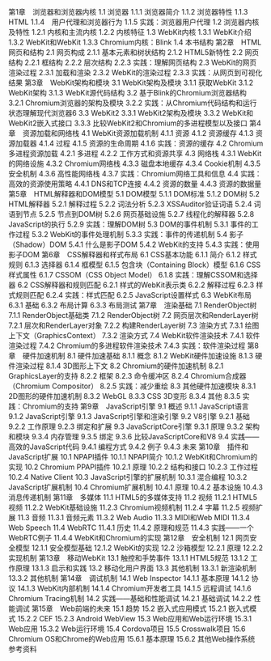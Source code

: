 第1章　浏览器和浏览器内核
1.1 浏览器
1.1.1 浏览器简介
1.1.2 浏览器特性
1.1.3 HTML
1.1.4　用户代理和浏览器行为
1.1.5 实践：浏览器用户代理
1.2 浏览器内核及特性
1.2.1 内核和主流内核
1.2.2 内核特征
1.3 WebKit内核
1.3.1 WebKit介绍
1.3.2 WebKit和WebKit
1.3.3 Chromium内核：Blink
1.4 本书结构
第2章　HTML网页和结构
2.1 网页构成
2.1.1 基本元素和树状结构
2.1.2 HTML5新特性
2.2 网页结构
2.2.1 框结构
2.2.2 层次结构
2.2.3 实践：理解网页结构
2.3 WebKit的网页渲染过程
2.3.1 加载和渲染
2.3.2 WebKit的渲染过程
2.3.3 实践：从网页到可视化结果
第3章　WebKit架构和模块
3.1 WebKit架构及模块
3.1.1 获取WebKit
3.1.2 WebKit架构
3.1.3 WebKit源代码结构
3.2 基于Blink的Chromium浏览器结构
3.2.1 Chromium浏览器的架构及模块
3.2.2 实践：从Chromium代码结构和运行状态理解现代浏览器6
3.3 WebKit2
3.3.1 WebKit2架构及模块
3.3.2 WebKit和WebKit2嵌入式接口
3.3.3 比较WebKit2和Chromium的多进程模型以及接口
第4章　资源加载和网络栈
4.1 WebKit资源加载机制
4.1.1 资源
4.1.2 资源缓存
4.1.3 资源加载器
4.1.4 过程
4.1.5 资源的生命周期
4.1.6 实践：资源的缓存
4.2 Chromium多进程资源加载
4.2.1 多进程
4.2.2 工作方式和资源共享
4.3 网络栈
4.3.1 WebKit的网络设施
4.3.2 Chromium网络栈
4.3.3 磁盘本地缓存
4.3.4 Cookie机制
4.3.5 安全机制
4.3.6 高性能网络栈
4.3.7 实践：Chromium网络工具和信息
4.4 实践：高效的资源使用策略
4.4.1 DNS和TCP连接
4.4.2 资源的数量
4.4.3 资源的数据量
第5章　HTML解释器和DOM模型
5.1 DOM模型
5.1.1 DOM标准
5.1.2 DOM树
5.2 HTML解释器
5.2.1 解释过程
5.2.2 词法分析
5.2.3 XSSAuditor验证词语
5.2.4 词语到节点
5.2.5 节点到DOM树
5.2.6 网页基础设施
5.2.7 线程化的解释器
5.2.8 JavaScript的执行
5.2.9 实践：理解DOM树
5.3 DOM的事件机制
5.3.1 事件的工作过程
5.3.2 WebKit的事件处理机制
5.3.3 实践：事件的传递机制
5.4 影子（Shadow）DOM
5.4.1 什么是影子DOM
5.4.2 WebKit的支持
5.4.3 实践：使用影子DOM
第6章　CSS解释器和样式布局
6.1 CSS基本功能
6.1.1 简介
6.1.2 样式规则
6.1.3 选择器
6.1.4 框模型
6.1.5 包含块（Containing Block）模型
6.1.6 CSS样式属性
6.1.7 CSSOM（CSS Object Model）
6.1.8 实践：理解CSSOM和选择器
6.2 CSS解释器和规则匹配
6.2.1 样式的WebKit表示类
6.2.2 解释过程
6.2.3 样式规则匹配
6.2.4 实践：样式匹配
6.2.5 JavaScript设置样式
6.3 WebKit布局
6.3.1 基础
6.3.2 布局计算
6.3.3 布局测试
第7章　渲染基础
7.1 RenderObject树
7.1.1 RenderObject基础类
7.1.2 RenderObject树
7.2 网页层次和RenderLayer树
7.2.1 层次和RenderLayer对象
7.2.2 构建RenderLayer树
7.3 渲染方式
7.3.1 绘图上下文（GraphicsContext）
7.3.2 渲染方式
7.4 WebKit软件渲染技术
7.4.1 软件渲染过程
7.4.2 Chromium的多进程软件渲染技术
7.4.3 实践：软件渲染过程
第8章　硬件加速机制
8.1 硬件加速基础
8.1.1 概念
8.1.2 WebKit硬件加速设施
8.1.3 硬件渲染过程
8.1.4 3D图形上下文
8.2 Chromium的硬件加速机制
8.2.1 GraphicsLayer的支持
8.2.2 框架
8.2.3 命令缓冲区
8.2.4 Chromium合成器（Chromium Compositor）
8.2.5 实践：减少重绘
8.3 其他硬件加速模块
8.3.1 2D图形的硬件加速机制
8.3.2 WebGL
8.3.3 CSS 3D变形
8.3.4 其他 
8.3.5 实践：Chromium的支持 
第9章　JavaScript引擎 
9.1 概述 
9.1.1 JavaScript语言 
9.1.2 JavaScript引擎
9.1.3 JavaScript引擎和渲染引擎
9.2 V8引擎 
9.2.1 基础 
9.2.2 工作原理
9.2.3 绑定和扩展
9.3 JavaScriptCore引擎
9.3.1 原理
9.3.2 架构和模块
9.3.4 内存管理 
9.3.5 绑定 
9.3.6 比较JavaScriptCore和V8 
9.4 实践——高效的JavaScript代码 
9.4.1 编程方式 
9.4.2 例子 
9.4.3 未来
第10章　插件和JavaScript扩展
10.1 NPAPI插件
10.1.1 NPAPI简介
10.1.2 WebKit和Chromium的实现
10.2 Chromium PPAPI插件 
10.2.1 原理 
10.2.2 结构和接口 
10.2.3 工作过程 
10.2.4 Native Client 
10.3 JavaScript引擎的扩展机制 
10.3.1 混合编程 
10.3.2 JavaScript扩展机制
10.4 Chromium扩展机制
10.4.1 原理
10.4.2 基本设施
10.4.3 消息传递机制
第11章　多媒体
11.1 HTML5的多媒体支持
11.2 视频
11.2.1 HTML5视频
11.2.2 WebKit基础设施
11.2.3 Chromium视频机制
11.2.4 字幕
11.2.5 视频扩展
11.3 音频 
11.3.1 音频元素 
11.3.2 Web Audio
11.3.3 MIDI和Web MIDI
11.3.4 Web Speech
11.4 WebRTC
11.4.1 历史
11.4.2 原理和规范
11.4.3 实践——一个WebRTC例子
11.4.4 WebKit和Chromium的实现
第12章　安全机制
12.1 网页安全模型
12.1.1 安全模型基础
12.1.2 WebKit的实现
12.2 沙箱模型
12.2.1 原理
12.2.2 实现机制
第13章　移动WebKit
13.1 触控和手势事件
13.1.1 HTML5规范
13.1.2 工作原理
13.1.3 启示和实践
13.2 移动化用户界面
13.3 其他机制
13.3.1 新渲染机制
13.3.2 其他机制
第14章　调试机制
14.1 Web Inspector
14.1.1 基本原理
14.1.2 协议
14.1.3 WebKit内部机制
14.1.4 Chromium开发者工具
14.1.5 远程调试
14.1.6 Chromium Tracing机制
14.2 实践——基础和性能调试
14.2.1 基础调试
14.2.2 性能调试
第15章　Web前端的未来
15.1 趋势
15.2 嵌入式应用模式
15.2.1 嵌入式模式
15.2.2 CEF
15.2.3 Android WebView
15.3 Web应用和Web运行环境
15.3.1 Web应用
15.3.2 Web运行环境
15.4 Cordova项目
15.5 Crosswalk项目
15.6 Chromium OS和Chrome的Web应用
15.6.1 基本原理
15.6.2 其他Web操作系统
参考资料
